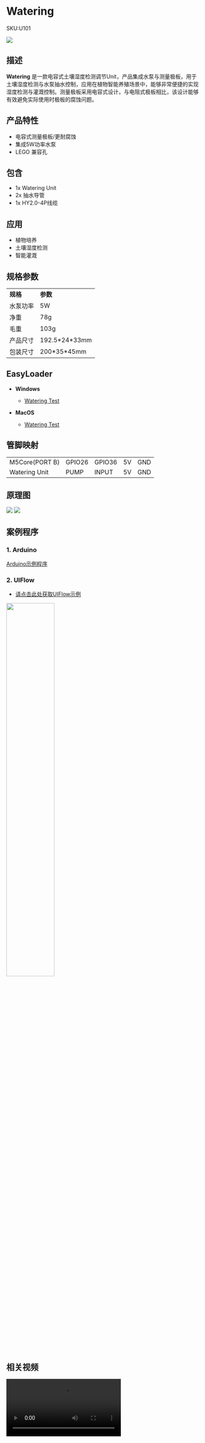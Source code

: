 # Watering

<el-tag effect="plain">SKU:U101</el-tag>

<div class="product_pic"><img src="assets/img/product_pics/unit/watering/watering_01.webp"></div>

## 描述

**Watering** 是一款电容式土壤湿度检测调节Unit，产品集成水泵与测量极板，用于土壤湿度检测与水泵抽水控制，应用在植物智能养殖场景中，能够非常便捷的实现湿度检测与灌溉控制。测量极板采用电容式设计，与电阻式极板相比，该设计能够有效避免实际使用时极板的腐蚀问题。

## 产品特性

- 电容式测量极板/更耐腐蚀
- 集成5W功率水泵
- LEGO 兼容孔

## 包含

- 1x Watering Unit
- 2x 抽水导管
- 1x HY2.0-4P线缆

## 应用

- 植物培养
- 土壤湿度检测
- 智能灌溉

## 规格参数
 
<table>
   <tr style="font-weight:bold">
      <td>规格</td>
      <td>参数</td>
   </tr>
   <tr>
      <td>水泵功率</td>
      <td>5W</td>
   </tr>
   <tr>
      <td>净重</td>
      <td>78g</td>
   </tr>
   <tr>
      <td>毛重</td>
      <td>103g</td>
   </tr>
   <tr>
      <td>产品尺寸</td>
      <td>192.5*24*33mm</td>
   </tr>
   <tr>
      <td>包装尺寸</td>
      <td>200*35*45mm</td>
   </tr>
 </table>

## EasyLoader

- **Windows** 
   - [Watering Test](https://m5stack.oss-cn-shenzhen.aliyuncs.com/EasyLoader/Windows/UNIT/For%20M5Core/EasyLoader_WATERING_UNIT_With_M5Core.exe)

- **MacOS** 
   - [Watering Test](https://m5stack.oss-cn-shenzhen.aliyuncs.com/EasyLoader/MacOS/UNIT/EasyLoader_Watering_UNIT_With_M5Core.dmg)

## 管脚映射

<table>
 <tr><td>M5Core(PORT B)</td><td>GPIO26</td><td>GPIO36</td><td>5V</td><td>GND</td></tr>
 <tr><td>Watering Unit</td><td>PUMP</td><td>INPUT</td><td>5V</td><td>GND</td></tr>
</table>

## 原理图

<img src="assets/img/product_pics/unit/watering/watering_sch_01.webp">
<img src="assets/img/product_pics/unit/watering/watering_sch_02.webp">

## 案例程序

### 1. Arduino

[Arduino示例程序](https://github.com/m5stack/M5Stack/tree/master/examples/Unit/WATERING)

### 2. UIFlow

- [请点击此处获取UIFlow示例](https://github.com/m5stack/M5-ProductExampleCodes/tree/master/Unit/WATERING/UIFlow)

<img src="assets/img/product_pics/unit/watering/Watering_Example.webp" width="50%" height="50%">



## 相关视频

<video class="video_size" controls>
    <source src="https://m5stack.oss-cn-shenzhen.aliyuncs.com/video/Product_example_video/Unit/WATERING.mp4" type="video/mp4">
</video>

<script>

   var purchase_link = 'https://m5stack.com/products/watering-unit-with-mositure-sensor-and-pump';

   anchor_search(purchase_link);
   scrollFunc();

</script>
